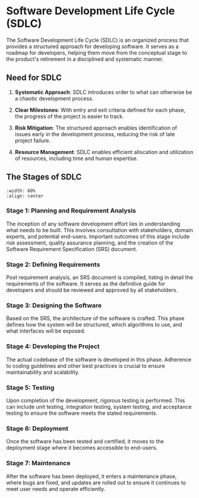 # Software Development Life Cycle (SDLC)

The Software Development Life Cycle (SDLC) is an organized process that provides a structured approach for developing software. It serves as a roadmap for developers, helping them move from the conceptual stage to the product's retirement in a disciplined and systematic manner.

## Need for SDLC

1. **Systematic Approach**: SDLC introduces order to what can otherwise be a chaotic development process.

2. **Clear Milestones**: With entry and exit criteria defined for each phase, the progress of the project is easier to track.

3. **Risk Mitigation**: The structured approach enables identification of issues early in the development process, reducing the risk of late project failure.

4. **Resource Management**: SDLC enables efficient allocation and utilization of resources, including time and human expertise.

## The Stages of SDLC

```{image} figs/sdlc.png
:width: 60%
:align: center
```

### Stage 1: Planning and Requirement Analysis

The inception of any software development effort lies in understanding what needs to be built. This involves consultation with stakeholders, domain experts, and potential end-users. Important outcomes of this stage include risk assessment, quality assurance planning, and the creation of the Software Requirement Specification (SRS) document.

### Stage 2: Defining Requirements

Post requirement analysis, an SRS document is compiled, listing in detail the requirements of the software. It serves as the definitive guide for developers and should be reviewed and approved by all stakeholders.

### Stage 3: Designing the Software

Based on the SRS, the architecture of the software is crafted. This phase defines how the system will be structured, which algorithms to use, and what interfaces will be exposed.

### Stage 4: Developing the Project

The actual codebase of the software is developed in this phase. Adherence to coding guidelines and other best practices is crucial to ensure maintainability and scalability.

### Stage 5: Testing

Upon completion of the development, rigorous testing is performed. This can include unit testing, integration testing, system testing, and acceptance testing to ensure the software meets the stated requirements.

### Stage 6: Deployment

Once the software has been tested and certified, it moves to the deployment stage where it becomes accessible to end-users.

### Stage 7: Maintenance

After the software has been deployed, it enters a maintenance phase, where bugs are fixed, and updates are rolled out to ensure it continues to meet user needs and operate efficiently.
